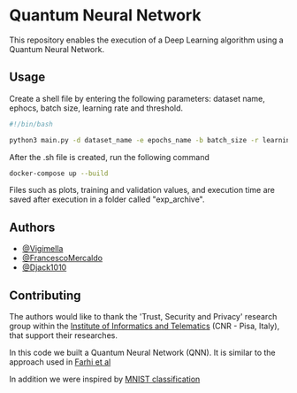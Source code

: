 # Quantum Neural Network

This repository enables the execution of a Deep Learning algorithm using a Quantum Neural Network.

## Usage
Create a shell file by entering the following parameters: dataset name, ephocs, batch size, learning rate and threshold.
```bash
#!/bin/bash

python3 main.py -d dataset_name -e epochs_name -b batch_size -r learning_rate -t threshold
```
After the .sh file is created, run the following command

```bash
docker-compose up --build
```
Files such as plots, training and validation values, and execution time are saved after execution in a folder called "exp_archive".
## Authors

- [@Vigimella](https://www.github.com/vigimella)
- [@FrancescoMercaldo](https://github.com/FrancescoMercaldo)
- [@Djack1010](https://github.com/Djack1010)

## Contributing

The authors would like to thank the 'Trust, Security and Privacy' research group within the [Institute of Informatics and Telematics](https://www.iit.cnr.it/) (CNR - Pisa, Italy), that support their researches.

In this code we built a Quantum Neural Network (QNN). It is similar to the approach used in [Farhi et al](https://arxiv.org/pdf/1802.06002.pdf)

In addition we were inspired by [MNIST classification](https://colab.research.google.com/github/tensorflow/quantum/blob/master/docs/tutorials/mnist.ipynb#scrollTo=udLObUVeGfTs)
